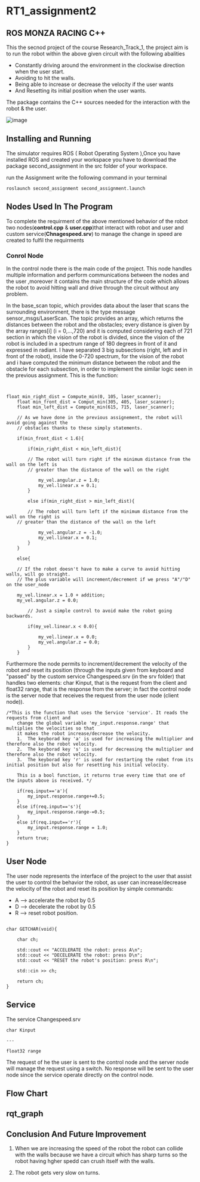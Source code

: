 # RT1_assignment2

ROS MONZA RACING C++
----------------------
This the secnod project of the course Research_Track_1, the project aim is to run the robot within the above given circuit with the following abalities

* Constantly driving around the environment in the clockwise direction when the user start.
* Avoiding to hit the walls.
* Being able to increase or decrease the velocity if the user wants 
* And Resetting its initial position when the user wants.

The package contains the C++ sources needed for the interaction with the robot & the user.


![image](https://user-images.githubusercontent.com/104999107/175375406-1560982b-888c-4e56-b70f-84e05d329abc.png)

## Installing and Running 

The simulator requires ROS ( Robot Operating System ),Once you have installed ROS and created your workspace you have to download the package second_assignment in the src folder of your workspace.

run the Assignment write the following command in your terminal
```
roslaunch second_assignment second_assignment.launch
```

## Nodes Used In The Program

To complete the requirment of the above mentioned behavior of the robot two nodes(**control.cpp** & **user.cpp**)that interact with robot and user and custom service(**Chnagespeed.srv**) to manage the change in speed are created to fulfil the requirments

### Conrol Node 

In the control node there is the main code of the project. This node handles multiple information and perform communications between the nodes and the user ,moreover it contains the main structure of the code which allows the robot to avoid hitting wall and drive through the circuit without any problem.


In the base_scan topic, which provides data about the laser that scans the surrounding environment, there is the type message sensor_msgs/LaserScan. The topic provides an array, which returns the distances between the robot and the obstacles; every distance is given by the array ranges[i] (i = 0,...,720) and it is computed considering each of 721 section in which the vision of the robot is divided, since the vision of the robot is included in a spectrum range of 180 degrees in front of it and expressed in radiant. I have separated 3 big subsections (right, left and in front of the robot), inside the 0-720 spectrum, for the vision of the robot and i have computed the minimum distance between the robot and the obstacle for each subsection, in order to implement the similar logic seen in the previous assignment. This is the function:


```


float min_right_dist = Compute_min(0, 105, laser_scanner);
	float min_front_dist = Comput_min(305, 405, laser_scanner);
	float min_left_dist = Compute_min(615, 715, laser_scanner);
	
	// As we have done in the previous assignement, the robot will avoid going against the 
	// obstacles thanks to these simply statements.
	
	if(min_front_dist < 1.6){
			
    	if(min_right_dist < min_left_dist){
    	
    	// The robot will turn right if the minimum distance from the wall on the left is 
        // greater than the distance of the wall on the right
    	
    		my_vel.angular.z = 1.0;
    		my_vel.linear.x = 0.1;
		}
		
		else if(min_right_dist > min_left_dist){
		
    	// The robot will turn left if the minimum distance from the wall on the right is 
	// greater than the distance of the wall on the left
		
			my_vel.angular.z = -1.0;
			my_vel.linear.x = 0.1;
		}
	}
		
	else{
	
	// If the robot doesn't have to make a curve to avoid hitting walls, will go straight.
	// The plus variable will increment/decrement if we press "A"/"D" on the user_node
	
	my_vel.linear.x = 1.0 + addition;
	my_vel.angular.z = 0.0;
	
		// Just a simple control to avoid make the robot going backwards.
	
		if(my_vel.linear.x < 0.0){
			
			my_vel.linear.x = 0.0;
			my_vel.angular.z = 0.0;
		}
	}
```
Furthermore the node permits to increment/decrement the velocity of the robot and reset its position (through the inputs given from keyboard and "passed" by the custom service Changespeed.srv (in the srv folder) that handles two elements: char Kinput, that is the request from the client and float32 range, that is the response from the server; in fact the control node is the server node that receives the request from the user node (client node)). 

```
/*This is the function that uses the Service 'service'. It reads the requests from client and
	change the global variable 'my_input.response.range' that multiplies the velocities so that 
	it makes the robot increase/decrease the velocity. 
	1.	The keyborad key 'a' is used for increasing the multiplier and therefore also the robot velocity.
	2.	The keyborad key 's' is used for decreasing the multiplier and therefore also the robot velocity.
	3.	The keyborad key 'r' is used for restarting the robot from its initial position but also for resetting his initial velocity.	 
	
	This is a bool function, it returns true every time that one of the inputs above is received. */
		
	if(req.input=='a'){
		my_input.response.range+=0.5;
	}
	else if(req.input=='s'){
		my_input.response.range-=0.5;
	}
	else if(req.input=='r'){
		my_input.response.range = 1.0;
	}
	return true;
}
```
## User Node

The user node represents the interface of the project to  the user that assist the user to control the behavior the robot, as  user can increase/decrease the velocity of the robot and reset its position by simple commands:

 * A --> accelerate the robot by 0.5
 * D --> decelerate the robot by 0.5
 * R --> reset robot position.

```

char GETCHAR(void){

	char ch;
	
	std::cout << "ACCELERATE the robot: press A\n";
	std::cout << "DECELERATE the robot: press D\n";
	std::cout << "RESET the robot's position: press R\n";
	
	std::cin >> ch;
	
	return ch;
}
```
## Service
The service Changespeed.srv


```
char Kinput

---

float32 range

```
The request of he the user is sent to the control node and the server node will manage the request using a switch. No response will be sent to the user node  since the service operate directly on the control node.

## Flow Chart

## rqt_graph

## Conclusion And Future Improvement

1) When we are increasing the speed of the robot the robot can collide with the walls because we have a circuit which has sharp turns so the robot having hgher    spedd can crush itself with the walls. 

2) The robot gets very slow on turns.
